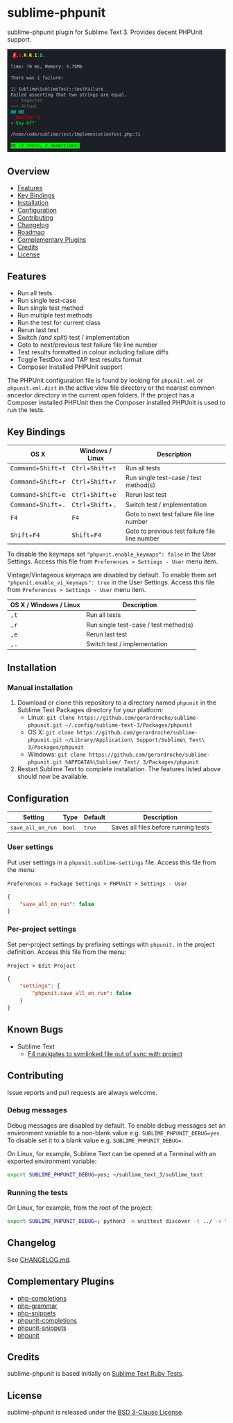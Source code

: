 # sublime-phpunit

sublime-phpunit plugin for Sublime Text 3. Provides decent PHPUnit support.

![Screenshot](screenshot.png)

## Overview

* [Features](#features)
* [Key Bindings](#key-bindings)
* [Installation](#installation)
* [Configuration](#configuration)
* [Contributing](#contributing)
* [Changelog](#changelog)
* [Roadmap](https://github.com/gerardroche/sublime-phpunit/issues/1)
* [Complementary Plugins](#complementary-plugins)
* [Credits](#credits)
* [License](#license)

## Features

* Run all tests
* Run single test-case
* Run single test method
* Run multiple test methods
* Run the test for current class
* Rerun last test
* Switch *(and split)* test / implementation
* Goto to next/previous test failure file line number
* Test results formatted in colour including failure diffs
* Toggle TestDox and TAP test results format
* Composer installed PHPUnit support

The PHPUnit configuration file is found by looking for `phpunit.xml` or `phpunit.xml.dist` in the active view file directory or the nearest common ancestor directory in the current open folders. If the project has a Composer installed PHPUnit then the Composer installed PHPUnit is used to run the tests.

## Key Bindings

| OS X | Windows / Linux | Description |
|------|-----------------|--------------|
| <kbd>Command</kbd>+<kbd>Shift</kbd>+<kbd>t</kbd> | <kbd>Ctrl</kbd>+<kbd>Shift</kbd>+<kbd>t</kbd> | Run all tests |
| <kbd>Command</kbd>+<kbd>Shift</kbd>+<kbd>r</kbd> | <kbd>Ctrl</kbd>+<kbd>Shift</kbd>+<kbd>r</kbd> | Run single test-case / test method(s) |
| <kbd>Command</kbd>+<kbd>Shift</kbd>+<kbd>e</kbd> | <kbd>Ctrl</kbd>+<kbd>Shift</kbd>+<kbd>e</kbd> | Rerun last test |
| <kbd>Command</kbd>+<kbd>Shift</kbd>+<kbd>.</kbd> | <kbd>Ctrl</kbd>+<kbd>Shift</kbd>+<kbd>.</kbd> | Switch test / implementation |
| <kbd>F4</kbd> | <kbd>F4</kbd> | Goto to next test failure file line number |
| <kbd>Shift</kbd>+<kbd>F4</kbd> | <kbd>Shift</kbd>+<kbd>F4</kbd> | Goto to previous test failure file line number |

To disable the keymaps set `"phpunit.enable_keymaps": false` in the User Settings. Access this file from `Preferences > Settings - User` menu item.

Vintage/Vintageous keymaps are disabled by default. To enable them set `"phpunit.enable_vi_keymaps": true` in the User Settings. Access this file from `Preferences > Settings - User` menu item.

| OS X / Windows / Linux | Description |
|------------------------|--------------|
| <kbd>,</kbd><kbd>t</kbd> | Run all tests |
| <kbd>,</kbd><kbd>r</kbd> | Run single test-case / test method(s) |
| <kbd>,</kbd><kbd>e</kbd> | Rerun last test |
| <kbd>,</kbd><kbd>.</kbd> | Switch test / implementation |

## Installation

### Manual installation

1. Download or clone this repository to a directory named `phpunit` in the Sublime Text Packages directory for your platform:
    * Linux: `git clone https://github.com/gerardroche/sublime-phpunit.git ~/.config/sublime-text-3/Packages/phpunit`
    * OS X: `git clone https://github.com/gerardroche/sublime-phpunit.git ~/Library/Application\ Support/Sublime\ Text\ 3/Packages/phpunit`
    * Windows: `git clone https://github.com/gerardroche/sublime-phpunit.git %APPDATA%\Sublime/ Text/ 3/Packages/phpunit`
2. Restart Sublime Text to complete installation. The features listed above should now be available.

## Configuration

| Setting | Type | Default | Description |
|---------|------|---------|-------------|
| `save_all_on_run` | `bool` | `true` | Saves all files before running tests |

### User settings

Put user settings in a `phpunit.sublime-settings` file. Access this file from the menu:

`Preferences > Package Settings > PHPUnit > Settings - User`

```json
{
    "save_all_on_run": false
}
```

### Per-project settings

Set per-project settings by prefixing settings with `phpunit.` in the project definition. Access this file from the menu:

`Project > Edit Project`

```json
{
    "settings": {
        "phpunit.save_all_on_run": false
    }
}
```

## Known Bugs

* Sublime Text
    - [F4 navigates to symlinked file out of sync with project](https://github.com/SublimeTextIssues/Core/issues/611)

## Contributing

Issue reports and pull requests are always welcome.

### Debug messages

Debug messages are disabled by default. To enable debug messages set an environment variable to a non-blank value e.g. `SUBLIME_PHPUNIT_DEBUG=yes`. To disable set it to a blank value e.g. `SUBLIME_PHPUNIT_DEBUG=`.

On Linux, for example, Sublime Text can be opened at a Terminal with an exported environment variable:

```sh
export SUBLIME_PHPUNIT_DEBUG=yes; ~/sublime_text_3/sublime_text
```

### Running the tests

On Linux, for example, from the root of the project:

```sh
export SUBLIME_PHPUNIT_DEBUG=; python3 -m unittest discover -t ../ -s tests/ --verbose
```

## Changelog

See [CHANGELOG.md](CHANGELOG.md).

## Complementary Plugins

* [php-completions]
* [php-grammar]
* [php-snippets]
* [phpunit-completions]
* [phpunit-snippets]
* [phpunit]

## Credits

sublime-phpunit is based initially on [Sublime Text Ruby Tests](https://github.com/maltize/sublime-text-2-ruby-tests).

## License

sublime-phpunit is released under the [BSD 3-Clause License][license].

[license]: LICENSE
[Package Control]: https://packagecontrol.io
[php-completions]: https://github.com/gerardroche/sublime-phpck
[php-fig]: http://www.php-fig.org
[php-grammar]: https://github.com/gerardroche/sublime-php-grammar
[php-snippets]: https://github.com/gerardroche/sublime-php-snippets
[phpunit-completions]: https://github.com/gerardroche/sublime-phpunitck
[phpunit-snippets]: https://github.com/gerardroche/sublime-phpunit-snippets
[phpunit]: https://github.com/gerardroche/sublime-phpunit
[semver]: http://semver.org
